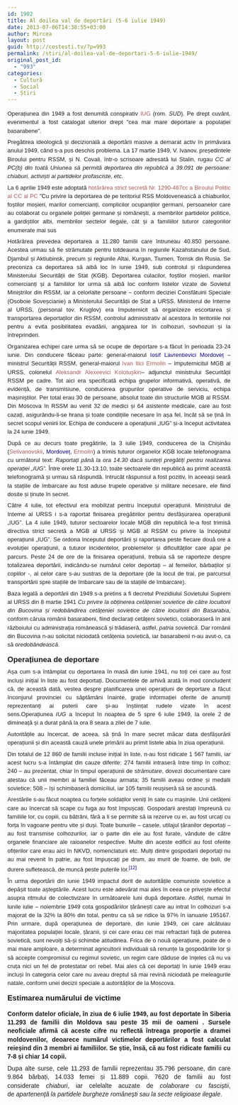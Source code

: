 ```yaml
---
id: 1902
title: Al doilea val de deportări (5-6 iulie 1949)
date: 2013-07-06T14:38:55+03:00
author: Mircea
layout: post
guid: http://costesti.tv/?p=993
permalink: /stiri/al-doilea-val-de-deportari-5-6-iulie-1949/
original_post_id:
  - "993"
categories:
  - Cultură
  - Social
  - Știri
---
```

<p style="margin:.4em 0 .5em;line-height:19.1875px;font-family:sans-serif;font-size:13px;background-color:rgb(255,255,255);text-align:justify;">
  <a href="http://costesti.tv/wp-content/uploads/2013/07/400px-Bsarabeni_Siberia_3.jpg">​</a>Operațiunea din 1949 a fost denumită conspirativ&nbsp;<a class="new" href="http://ro.wikipedia.org/w/index.php?title=Opera%C8%9Biunea_IUG&action=edit&redlink=1" style="text-decoration:none;color:rgb(165,88,88);background-image:none;background-position:initial initial;background-repeat:initial initial;" title="Operațiunea IUG — pagină inexistentă">IUG</a>&nbsp;(rom.&nbsp;<i>SUD</i>). Pe drept cuv&acirc;nt, evenimentul a fost catalogat ulterior drept "cea mai mare deportare a populației basarabene".
</p>

<p style="margin:.4em 0 .5em;line-height:19.1875px;font-family:sans-serif;font-size:13px;background-color:rgb(255,255,255);text-align:justify;">
  Pregătirea ideologică și decizională a deportării masive a demarat activ &icirc;n primăvara anului 1949, c&acirc;nd s-a pus deschis problema. La 17 martie 1949, V. Ivanov, președintele Biroului pentru RSSM, și N. Covali, &icirc;ntr-o scrisoare adresată lui Stalin, rugau&nbsp;<i>CC al PC(b) din toată Uniunea să permită deportarea din republică a 39.091 de persoane: chiaburi, activiști ai partidelor profasciste, etc.</i>
</p>

<p style="margin:.4em 0 .5em;line-height:19.1875px;font-family:sans-serif;font-size:13px;background-color:rgb(255,255,255);text-align:justify;">
  La 6 aprilie 1949 este adoptată&nbsp;<a class="new" href="http://ro.wikipedia.org/w/index.php?title=Hot%C4%83r%C3%A2rea_strict_secret%C4%83_Nr._1290-467cc_a_Biroului_Politic_al_CC_al_PC&action=edit&redlink=1" style="text-decoration:none;color:rgb(165,88,88);background-image:none;background-position:initial initial;background-repeat:initial initial;" title="Hotărârea strict secretă Nr. 1290-467cc a Biroului Politic al CC al PC — pagină inexistentă">hotăr&acirc;rea strict secretă Nr. 1290-467cc a Biroului Politic al CC al PC</a>&nbsp;"Cu privire la deportarea de pe teritoriul RSS Moldovenească a chiaburilor, foștilor moșieri, marilor comercianți, complicilor ocupanților germani, persoanelor care au colaborat cu organele poliției germane și rom&acirc;nești, a membrilor partidelor politice, a gardiștilor albi, membrilor sectelor ilegale, c&acirc;t și a familiilor tuturor categoriilor enumerate mai sus
</p>

<p style="margin:.4em 0 .5em;line-height:19.1875px;font-family:sans-serif;font-size:13px;background-color:rgb(255,255,255);text-align:justify;">
  Hotăr&acirc;rea prevedea deportarea a 11.280 familii care &icirc;ntruneau 40.850 persoane. Acestea urmau să fie strămutate pentru totdeauna &icirc;n regiunile Kazahstanului de Sud, Djambul și Aktiubinsk, precum și regiunile Altai, Kurgan, Tiumen, Tomsk din Rusia. Se preconiza ca deportarea să aibă loc &icirc;n iunie 1949, sub controlul și răspunderea Ministerului Securității de Stat (KGB). Deportarea culacilor, foștilor moșieri, marilor comercianți și a familiilor lor urma să aibă loc conform listelor vizate de Sovietul Miniștrilor din RSSM, iar a celorlalte persoane &#8211; conform deciziei Consfătuirii Speciale (Osoboie Soveșcianie) a Ministerului Securității de Stat a URSS. Ministerul de Interne al URSS, (personal tov. Kruglov) era &icirc;mputernicit să organizeze escortarea și transportarea deportaților din RSSM, controlul administrativ al acestora &icirc;n teritoriile noi pentru a evita posibilitatea evadării, angajarea lor &icirc;n colhozuri, sovhozuri și la &icirc;ntreprinderi.
</p>

<p style="margin:.4em 0 .5em;line-height:19.1875px;font-family:sans-serif;font-size:13px;background-color:rgb(255,255,255);text-align:justify;">
  Organizarea echipei care urma să se ocupe de deportare s-a făcut &icirc;n perioada 23-24 iunie. Din conducere făceau parte: general-maiorul&nbsp;<a class="mw-redirect" href="http://ro.wikipedia.org/wiki/Iosif_Lavrentievici_Mordove%C8%9B" style="text-decoration:none;color:rgb(11,0,128);background-image:none;background-position:initial initial;background-repeat:initial initial;" title="Iosif Lavrentievici Mordoveț">Iosif Lavrentievici Mordoveț</a>&nbsp;&#8211; ministrul Securității RSSM, general-maiorul&nbsp;<a class="new" href="http://ro.wikipedia.org/w/index.php?title=Ivan_Ilici_Ermolin&action=edit&redlink=1" style="text-decoration:none;color:rgb(165,88,88);background-image:none;background-position:initial initial;background-repeat:initial initial;" title="Ivan Ilici Ermolin — pagină inexistentă">Ivan Ilici Ermolin</a>&nbsp;&#8211; &icirc;mputernicitul MGB al URSS, colonelul&nbsp;<a class="new" href="http://ro.wikipedia.org/w/index.php?title=Aleksandr_Alexeevici_Kolotu%C8%99kin&action=edit&redlink=1" style="text-decoration:none;color:rgb(165,88,88);background-image:none;background-position:initial initial;background-repeat:initial initial;" title="Aleksandr Alexeevici Kolotușkin — pagină inexistentă">Aleksandr Alexeevici Kolotușkin</a>&#8211; adjunctul ministrului Securității RSSM pe cadre. Tot aici era specificată echipa grupelor informativă, operativă, de evidență, de transmisiune, conducerea grupurilor operative de serviciu, echipa mașiniștilor. Per total erau 30 de persoane, absolut toate din structurile MGB al RSSM. Din Moscova &icirc;n RSSM au venit 32 de medici și 64 asistente medicale, care au fost cazați, asigur&acirc;ndu-li-se hrana și toate condițiile necesare &icirc;n așa fel, &icirc;nc&acirc;t să se țină &icirc;n secret scopul venirii lor. Echipa de conducere a operațiunii &bdquo;IUG&rdquo; și-a &icirc;nceput activitatea la 24 iunie 1949.
</p>

<p style="margin:.4em 0 .5em;line-height:19.1875px;font-family:sans-serif;font-size:13px;background-color:rgb(255,255,255);text-align:justify;">
  După ce au decurs toate pregătirile, la 3 iulie 1949, conducerea de la Chișinău (<a class="new" href="http://ro.wikipedia.org/w/index.php?title=Selivanovskii&action=edit&redlink=1" style="text-decoration:none;color:rgb(165,88,88);background-image:none;background-position:initial initial;background-repeat:initial initial;" title="Selivanovskii — pagină inexistentă">Selivanovskii</a>,&nbsp;<a href="http://ro.wikipedia.org/wiki/Iosif_Mordove%C8%9B" style="text-decoration:none;color:rgb(11,0,128);background-image:none;background-position:initial initial;background-repeat:initial initial;" title="Iosif Mordoveț">Mordoveț</a>,&nbsp;<a class="new" href="http://ro.wikipedia.org/w/index.php?title=Ermolin&action=edit&redlink=1" style="text-decoration:none;color:rgb(165,88,88);background-image:none;background-position:initial initial;background-repeat:initial initial;" title="Ermolin — pagină inexistentă">Ermolin</a>) a trimis tuturor organelor KGB locale telefonograma cu următorul text:&nbsp;<i>Raportați p&acirc;nă la ora 14.30 dacă sunteți pregătiți pentru realizarea operației &bdquo;IUG&rdquo;.</i>&nbsp;&Icirc;ntre orele 11.30-13.10, toate sectoarele din republică au primit această telefonogramă și urmau să răspundă. Intruc&acirc;t răspunsul a fost pozitiv, &icirc;n aceeași seară la stațiile de &icirc;mbarcare au fost aduse trupele operative și militare necesare, ele fiind dosite și ținute &icirc;n secret.
</p>

<p style="margin:.4em 0 .5em;line-height:19.1875px;font-family:sans-serif;font-size:13px;background-color:rgb(255,255,255);text-align:justify;">
  Către 4 iulie, tot efectivul era mobilizat pentru &icirc;nceputul operațiunii. Ministrului de Interne al URSS i s-a raportat finisarea pregătirilor pentru desfășurarea operațiunii &bdquo;IUG&rdquo;. La 4 iulie 1949, tuturor sectoarelor locale MGB din republică le-a fost trimisă directiva strict secretă a MGB al URSS și MGB al RSSM cu privire la &icirc;nceputul operațiunii &bdquo;IUG&rdquo;. Se ordona &icirc;nceputul deportării și raportarea peste fiecare două ore a evoluției operațiunii, a tuturor incidentelor, problemelor și dificultăților care apar pe parcurs. Peste 24 de ore de la finisarea operațiunii, trebuia să se raporteze despre totalizarea deportării, indic&acirc;ndu-se numărul celor deportați &#8211; al femeilor, bărbaților și copiilor -, al celor care s-au sustras de la deportare (de la locul de trai, pe parcursul transportării spre stațiile de &icirc;mbarcare sau de la stațiile de &icirc;mbarcare).
</p>

<p style="margin:.4em 0 .5em;line-height:19.1875px;font-family:sans-serif;font-size:13px;background-color:rgb(255,255,255);text-align:justify;">
  Baza legală a deportării din 1949 s-a pretins a fi decretul Prezidiului Sovietului Suprem al URSS din 8 martie 1941&nbsp;<i>Cu privire la obținerea cetățeniei sovietice de către locuitorii din Bucovina și redob&acirc;ndirea cetățeniei sovietice de către locuitorii din Basarabia</i>, conform căruia rom&acirc;nii basarabeni, fiind declarați cetățeni sovietici, colaboraseră &icirc;n anii războiului cu administrația rom&acirc;nească și trădaseră, astfel,&nbsp;<i>patria sovietică</i>. Dar rom&acirc;nii din Bucovina n-au solicitat niciodată cetățenia sovietică, iar basarabenii n-au avut-o, ca să o<i>redob&acirc;ndească</i>.&nbsp;
</p>

<h3 style="background-image:none;background-color:rgb(255,255,255);margin:0 0 .3em;overflow:hidden;padding-top:.5em;padding-bottom:.17em;border-bottom-style:none;font-size:17px;font-family:sans-serif;line-height:19.1875px;text-align:justify;">
  <span class="mw-headline" id="Opera.C8.9Biunea_de_deportare_2">Operațiunea de deportare</span><br />
</h3>

<p style="margin:.4em 0 .5em;line-height:19.1875px;font-family:sans-serif;font-size:13px;background-color:rgb(255,255,255);text-align:justify;">
  Așa cum s-a &icirc;nt&acirc;mplat cu deportarea &icirc;n masă din iunie 1941, nu toți cei care au fost incluși inițial &icirc;n liste au fost deportați. Documentele de arhivă arată &icirc;n mod concludent că, de această dată, vestea despre planificarea unei operațiuni de deportare a făcut &icirc;nconjurul provinciei cu săptăm&acirc;ni &icirc;nainte, grație informației oferite de anumiți reprezentanți ai puterii care și-au &icirc;nștiințat rudele vizate &icirc;n acest sens.Operațiunea&nbsp;<i>IUG</i>&nbsp;a &icirc;nceput &icirc;n noaptea de 5 spre 6 iulie 1949, la orele 2 de dimineață și a durat p&acirc;nă la ora 8 seara a zilei de 7 iulie.
</p>

<p style="margin:.4em 0 .5em;line-height:19.1875px;font-family:sans-serif;font-size:13px;background-color:rgb(255,255,255);text-align:justify;">
  Autoritățile au &icirc;ncercat, de aceea, să țină &icirc;n mare secret măcar data desfășurării operațiunii și din această cauză unele primării au primit listele abia &icirc;n ziua operațiunii.
</p>

<p style="margin:.4em 0 .5em;line-height:19.1875px;font-family:sans-serif;font-size:13px;background-color:rgb(255,255,255);text-align:justify;">
  Din totalul de 12 860 de familii incluse inițial &icirc;n liste, n-au fost ridicate 1 567 familii, iar acest lucru s-a &icirc;nt&acirc;mplat din cauze diferite: 274 familii intraseră &icirc;ntre timp &icirc;n colhoz; 240 &#8211; au prezentat, chiar &icirc;n timpul operațiunii de&nbsp;<i>strămutare</i>, dovezi documentare care atestau că unii membri ai familiei făceau armata; 35 familii aveau ordine și medalii sovietice; 508 &#8211; &icirc;și schimbaseră domiciliul, iar 105 familii reușiseră să se ascundă.
</p>

<p style="margin:.4em 0 .5em;line-height:19.1875px;font-family:sans-serif;font-size:13px;background-color:rgb(255,255,255);text-align:justify;">
  Arestările s-au făcut noaptea cu forțele soldaților veniți &icirc;n sate cu mașinile. Unii cetățeni care au &icirc;ncercat să scape cu fuga au fost &icirc;mpușcați. Gospodarii arestați &icirc;mpreună cu familiile lor, cu copiii, cu bătr&acirc;ni, fără a li se permite să ia rezerve cu ei, au fost urcați cu forța &icirc;n vagoane pentru vite și duși. Toate bunurile &#8211; casele, utilajul țăranilor deportați &#8211; au fost transmise colhozurilor, iar o parte din ele au fost furate, v&acirc;ndute de către organele financiare ale raioanelor respective. Multe din aceste edificii au fost oferite ofițerilor care erau aici &icirc;n NKVD, nomenclaturii etc. Mulți dintre gospodarii deportați nu au mai revenit &icirc;n patrie, au fost &icirc;mpușcați pe drum, au murit de foame, de boli, de durere sufletească, de muncă peste puterile lor.<sup class="reference" id="cite_ref-12" style="unicode-bidi:-webkit-isolate;"><a href="http://ro.wikipedia.org/wiki/Deport%C4%83rile_din_Basarabia_%C8%99i_Nordul_Bucovinei#cite_note-12" style="text-decoration:none;color:rgb(11,0,128);background-image:none;background-position:initial initial;background-repeat:initial initial;">[12]</a></sup>
</p>

<p style="margin:.4em 0 .5em;line-height:19.1875px;font-family:sans-serif;font-size:13px;background-color:rgb(255,255,255);text-align:justify;">
  &Icirc;n urma deportării din iunie 1949 impactul dorit de autoritățile comuniste sovietice a depășit toate așteptările. Acest lucru este adevărat mai ales &icirc;n ceea ce privește efectul asupra ritmului de colectivizare &icirc;n următoarele luni după deportare. Astfel, numai &icirc;n lunile iulie &#8211; noiembrie 1949 cota gospodăriilor țărănești care au intrat &icirc;n colhozuri s-a majorat de la 32% la 80% din total, pentru ca să se ridice la 97% &icirc;n ianuarie 195167. Prin urmare, după operațiunea de deportare, din iunie 1949, cei care alcătuiau majoritatea populației locale, țăranii, și cei care erau cei mai refractari față de puterea sovietică, sunt nevoiți să-și schimbe atitudinea. Frica de o nouă operațiune, poate de o mai mare amploare, a determinat agricultorii individuali să renunțe la gospodăriile lor și să accepte compromisul cu regimul sovietic, un regim care dăduse de &icirc;nțeles că nu va cruța nici un fel de protestatar ori rebel. Mai ales că cei deportați &icirc;n iunie 1949 erau incluși &icirc;n categoria celor care nu aveau dreptul să mai revină niciodată pe meleagurile natale, conform unei decizii speciale a autorităților de la Moscova.
</p>

<h3 style="background-image:none;background-color:rgb(255,255,255);margin:0 0 .3em;overflow:hidden;padding-top:.5em;padding-bottom:.17em;border-bottom-style:none;font-size:17px;font-family:sans-serif;line-height:19.1875px;text-align:justify;">
  <span style="font-family:arial, helvetica, sans-serif;"><span class="mw-headline" id="Estimarea_num.C4.83rului_de_victime_2">Estimarea numărului de victime</span></span><br />
</h3>

<h3 style="background-image:none;background-color:rgb(255,255,255);margin:0 0 .3em;overflow:hidden;padding-top:.5em;padding-bottom:.17em;border-bottom-style:none;font-size:17px;font-family:sans-serif;line-height:19.1875px;text-align:justify;">
  <span style="font-size:14px;"><span style="font-family:arial, helvetica, sans-serif;">Conform datelor oficiale, &icirc;n ziua de 6 iulie 1949, au fost deportate &icirc;n Siberia 11.293 de familii din Moldova sau peste 35 mii de oameni . Sursele neoficiale afirmă că aceste cifre nu reflectă &icirc;ntreaga proporție a dramei moldovenilor, deoarece numărul victimelor deportărilor a fost calculat reieșind din 3 membri ai familiilor. Se știe, &icirc;nsă, că au fost ridicate familii cu 7-8 și chiar 14 copii.</span></span><br />
</h3>

<p style="margin:.4em 0 .5em;line-height:19.1875px;font-family:sans-serif;font-size:13px;background-color:rgb(255,255,255);text-align:justify;">
  <span style="font-size:14px;"><span style="font-family:arial, helvetica, sans-serif;">Dupa alte surse, cele 11.293 de familii reprezentau 35.796 persoane, din care 9.864 bărbați, 14.033 femei și 11.889 copii. 7620 de familii au fost considerate&nbsp;<i>chiaburi</i>, iar celelalte acuzate de&nbsp;<i>colaborare cu fasciștii</i>, de&nbsp;<i>apartenență la partidele burgheze rom&acirc;nești sau la secte religioase ilegale</i>.</span></span>
</p>